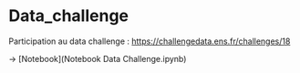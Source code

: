 # Data_challenge
Participation au data challenge : https://challengedata.ens.fr/challenges/18 

-> [Notebook](Notebook Data Challenge.ipynb)
